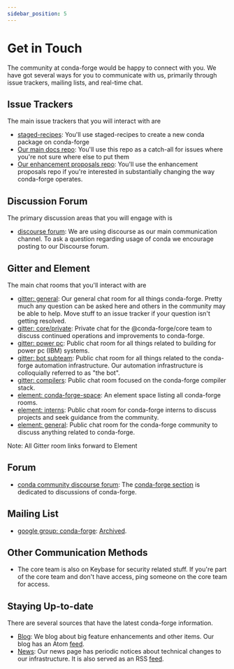 ```yaml
---
sidebar_position: 5
---
```


# Get in Touch

The community at conda-forge would be happy to connect with you. We have
got several ways for you to communicate with us, primarily through issue
trackers, mailing lists, and real-time chat.

## Issue Trackers

The main issue trackers that you will interact with are

- [staged-recipes](https://github.com/conda-forge/staged-recipes/issues):
  You'll use staged-recipes to create a new conda package on conda-forge
- [Our main docs
  repo](https://github.com/conda-forge/conda-forge.github.io/issues):
  You'll use this repo as a catch-all for issues where you're not sure
  where else to put them
- [Our enhancement proposals
  repo](https://github.com/conda-forge/cfep/issues): You'll use the
  enhancement proposals repo if you're interested in substantially
  changing the way conda-forge operates.

## Discussion Forum

The primary discussion areas that you will engage with is

- [discourse
  forum](https://conda.discourse.group/c/pkg-building/conda-forge/25):
  We are using discourse as our main communication channel. To ask a
  question regarding usage of conda we encourage posting to our
  Discourse forum.

## Gitter and Element

The main chat rooms that you'll interact with are

- [gitter:
  general](https://gitter.im/conda-forge/conda-forge.github.io): Our
  general chat room for all things conda-forge. Pretty much any question
  can be asked here and others in the community may be able to help.
  Move stuff to an issue tracker if your question isn't getting
  resolved.
- [gitter: core/private](https://gitter.im/conda-forge/core): Private
  chat for the @conda-forge/core team to discuss continued operations
  and improvements to conda-forge.
- [gitter: power pc](https://gitter.im/conda-forge-ppc64le/Lobby):
  Public chat room for all things related to building for power pc (IBM)
  systems.
- [gitter: bot
  subteam](https://gitter.im/conda-forge/regro-cf-autotick-bot): Public
  chat room for all things related to the conda-forge automation
  infrastructure. Our automation infrastructure is colloquially referred
  to as "the bot".
- [gitter:
  compilers](https://gitter.im/conda-forge/conda-forge-compilers):
  Public chat room focused on the conda-forge compiler stack.
- [element:
  conda-forge-space](https://app.element.io/#/room/#conda-forge-space:matrix.org):
  An element space listing all conda-forge rooms.
- [element:
  interns](https://app.element.io/#/room/#conda-forge_conda-forge-interns:gitter.im):
  Public chat room for conda-forge interns to discuss projects and seek
  guidance from the community.
- [element:
  general](https://app.element.io/#/room/#conda-forge:matrix.org):
  Public chat room for the conda-forge community to discuss anything
  related to conda-forge.

Note: All Gitter room links forward to Element

## Forum

- [conda community discourse forum](https://conda.discourse.group/): The
  [conda-forge
  section](https://conda.discourse.group/c/pkg-building/conda-forge/25)
  is dedicated to discussions of conda-forge.

## Mailing List

- [google group: conda-forge](https://groups.google.com/g/conda-forge):
  [Archived](https://groups.google.com/g/conda-forge/c/Iv-yGnIMEAA).

## Other Communication Methods

- The core team is also on Keybase for security related stuff. If you're
  part of the core team and don't have access, ping someone on the core
  team for access.

## Staying Up-to-date

There are several sources that have the latest conda-forge information.

- [Blog](https://conda-forge.org/blog): We blog about big feature
  enhancements and other items. Our blog has an Atom
  [feed](https://conda-forge.org/blog/atom.xml).
- [News](https://conda-forge.org/news): Our news page has periodic
  notices about technical changes to our infrastructure. It is also
  served as an RSS [feed](https://conda-forge.org/news/rss.xml).
